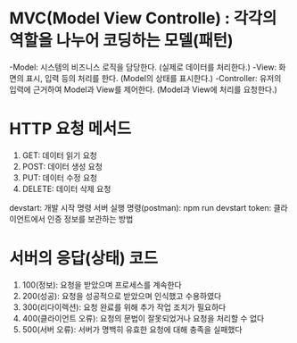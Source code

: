 # MVC(Model View Controlle) : 각각의 역할을 나누어 코딩하는 모델(패턴)
-Model: 시스템의 비즈니스 로직을 담당한다. (실제로 데이터를 처리한다.)
-View: 화면의 표시, 입력 등의 처리를 한다. (Model의 상태를 표시한다.)
-Controller: 유저의 입력에 근거하여 Model과 View를 제어한다. (Model과 View에 처리를 요청한다.)




# HTTP 요청 메서드
1. GET:  데이터 읽기 요청
2. POST: 데이터 생성 요청
3. PUT: 데이터 수정 요청
4. DELETE: 데이터 삭제 요청



devstart: 개발 시작 명령
서버 실행 명령(postman): npm run devstart
token: 클라이언트에서 인증 정보를 보관하는 방법


# 서버의 응답(상태) 코드
1. 100(정보): 요청을 받았으며 프로세스를 계속한다
2. 200(성공): 요청을 성공적으로 받았으며 인식했고 수용하였다
3. 300(리다이렉션): 요청 완료를 위해 추가 작업 조치가 필요하다
4. 400(클라이언트 오류): 요청의 문법이 잘못되었거나 요청을 처리할 수 없다
5. 500(서버 오류): 서버가 명백히 유효한 요청에 대해 충족을 실패했다


